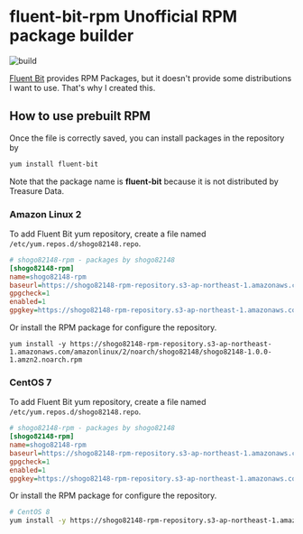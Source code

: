 # fluent-bit-rpm Unofficial RPM package builder

![build](https://github.com/shogo82148/fluent-bit-rpm/workflows/build/badge.svg)

[Fluent Bit](https://fluentbit.io/) provides RPM Packages, but it doesn't provide some distributions I want to use.
That's why I created this.

## How to use prebuilt RPM

Once the file is correctly saved, you can install packages in the repository by

```bash
yum install fluent-bit
```

Note that the package name is **fluent-bit** because it is not distributed by Treasure Data.

### Amazon Linux 2

To add Fluent Bit yum repository, create a file named `/etc/yum.repos.d/shogo82148.repo`.

```ini
# shogo82148-rpm - packages by shogo82148
[shogo82148-rpm]
name=shogo82148-rpm
baseurl=https://shogo82148-rpm-repository.s3-ap-northeast-1.amazonaws.com/amazonlinux/$releasever/$basearch/
gpgcheck=1
enabled=1
gpgkey=https://shogo82148-rpm-repository.s3-ap-northeast-1.amazonaws.com/RPM-GPG-KEY-shogo82148
```

Or install the RPM package for configure the repository.

```
yum install -y https://shogo82148-rpm-repository.s3-ap-northeast-1.amazonaws.com/amazonlinux/2/noarch/shogo82148/shogo82148-1.0.0-1.amzn2.noarch.rpm
```

### CentOS 7

To add Fluent Bit yum repository, create a file named `/etc/yum.repos.d/shogo82148.repo`.

```ini
# shogo82148-rpm - packages by shogo82148
[shogo82148-rpm]
name=shogo82148-rpm
baseurl=https://shogo82148-rpm-repository.s3-ap-northeast-1.amazonaws.com/centos/$releasever/$basearch/
gpgcheck=1
enabled=1
gpgkey=https://shogo82148-rpm-repository.s3-ap-northeast-1.amazonaws.com/RPM-GPG-KEY-shogo82148
```

Or install the RPM package for configure the repository.

```bash
# CentOS 8
yum install -y https://shogo82148-rpm-repository.s3-ap-northeast-1.amazonaws.com/centos/8/noarch/shogo82148/shogo82148-1.0.0-1.el8.noarch.rpm
```

